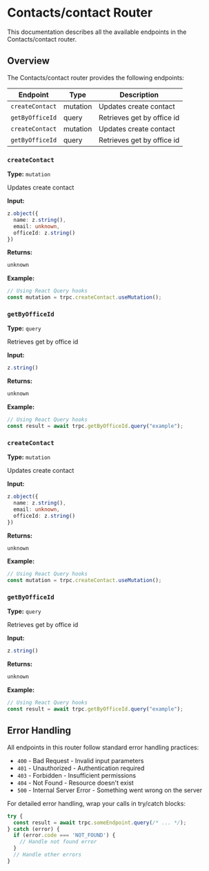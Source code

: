 # Contacts/contact Router

This documentation describes all the available endpoints in the Contacts/contact router.

## Overview

The Contacts/contact router provides the following endpoints:

| Endpoint | Type | Description |
|----------|------|-------------|
| `createContact` | mutation | Updates create contact |
| `getByOfficeId` | query | Retrieves get by office id |
| `createContact` | mutation | Updates create contact |
| `getByOfficeId` | query | Retrieves get by office id |

### `createContact`

**Type:** `mutation`

Updates create contact

**Input:**
```typescript
z.object({
  name: z.string(),
  email: unknown,
  officeId: z.string()
})
```

**Returns:**
```typescript
unknown
```

**Example:**
```typescript
// Using React Query hooks
const mutation = trpc.createContact.useMutation();
```

### `getByOfficeId`

**Type:** `query`

Retrieves get by office id

**Input:**
```typescript
z.string()
```

**Returns:**
```typescript
unknown
```

**Example:**
```typescript
// Using React Query hooks
const result = await trpc.getByOfficeId.query("example");
```

### `createContact`

**Type:** `mutation`

Updates create contact

**Input:**
```typescript
z.object({
  name: z.string(),
  email: unknown,
  officeId: z.string()
})
```

**Returns:**
```typescript
unknown
```

**Example:**
```typescript
// Using React Query hooks
const mutation = trpc.createContact.useMutation();
```

### `getByOfficeId`

**Type:** `query`

Retrieves get by office id

**Input:**
```typescript
z.string()
```

**Returns:**
```typescript
unknown
```

**Example:**
```typescript
// Using React Query hooks
const result = await trpc.getByOfficeId.query("example");
```

## Error Handling

All endpoints in this router follow standard error handling practices:

- `400` - Bad Request - Invalid input parameters
- `401` - Unauthorized - Authentication required
- `403` - Forbidden - Insufficient permissions
- `404` - Not Found - Resource doesn't exist
- `500` - Internal Server Error - Something went wrong on the server

For detailed error handling, wrap your calls in try/catch blocks:

```typescript
try {
  const result = await trpc.someEndpoint.query(/* ... */);
} catch (error) {
  if (error.code === 'NOT_FOUND') {
    // Handle not found error
  }
  // Handle other errors
}
```